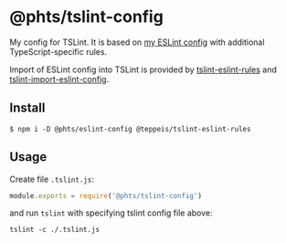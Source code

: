 # @phts/tslint-config

My config for TSLint. It is based on [my ESLint config](https://github.com/phts/eslint-config)
with additional TypeScript-specific rules.

Import of ESLint config into TSLint is provided by
[tslint-eslint-rules](https://github.com/buzinas/tslint-eslint-rules) and
[tslint-import-eslint-config](https://github.com/teppeis/tslint-import-eslint-config).

## Install

```
$ npm i -D @phts/eslint-config @teppeis/tslint-eslint-rules
```

## Usage

Create file `.tslint.js`:

```js
module.exports = require('@phts/tslint-config')
```

and run `tslint` with specifying tslint config file above:

```
tslint -c ./.tslint.js
```
